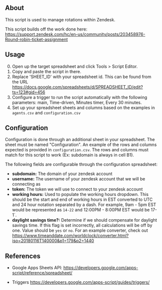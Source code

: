 ## About
This script is used to manage rotations within Zendesk.

This script builds off the work done here: https://support.zendesk.com/hc/en-us/community/posts/203458976-Round-robin-ticket-assignment

## Usage

0. Open up the target spreadsheet and click Tools > Script Editor.
0. Copy and paste the script in there.
0. Replace 'SHEET_ID' with your spreadsheet id. This can be found from the URL https://docs.google.com/spreadsheets/d/SPREADSHEET_ID/edit?ts=123#gid=456
0. Configure a trigger to run the script automatically with the following parameters: main, Time-driven, Minutes timer, Every 30 minutes.
0. Set up your spreadsheet sheets and columns based on the examples in `agents.csv` and `configuration.csv`

## Configuration

Configuration is done through an additional sheet in your spreadsheet. The sheet must be named "Configuration". An example of the rows and columns expected is provided in `configuration.csv`. The rows and columns must match for this script to work (Ex: subdomain is always in cell B1).

The following fields are configurable through the configuration spreadsheet:

- __subdomain:__ The domain of your zendesk account
- __username:__ The username of your zendesk account that we will be connecting as
- __token:__ The token we will use to connect to your zendesk account
- __working hours:__ Used to populate the working hours dropdown.
This should be the start and end of working hours in EST converted to UTC and 24 hour notation separated by a dash.
For example, 9am - 5pm EST would be represented as `14-22` and 12:00PM - 8:00PM EST would be 17-1`.
- __daylight savings time?:__ Determine if we should compensate for daylight savings time. If this flag is set incorrectly, all calculations will be off by one. Value should be `yes` or `no`. For an example converter, check out https://www.timeanddate.com/worldclock/converter.html?iso=20180116T140000&p1=179&p2=1440

## References
- Google Apps Sheets API: https://developers.google.com/apps-script/reference/spreadsheet/

- Triggers https://developers.google.com/apps-script/guides/triggers/
